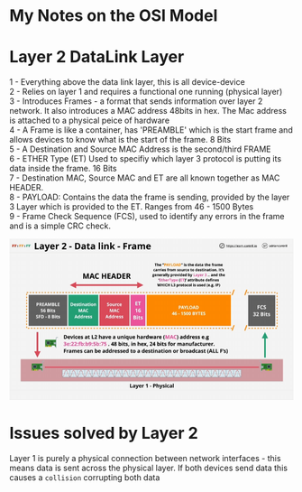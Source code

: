 #  My Notes on the OSI Model #

# Layer 2 DataLink Layer

1 - Everything above the data link layer, this is all device-device <br>
2 - Relies on layer 1 and requires a functional one running (physical layer) <br>
3 - Introduces Frames - a format that sends information over layer 2 network. It also introduces a MAC address 48bits in hex. The Mac address is attached to a physical peice of hardware <br>
4 - A Frame is like a container, has 'PREAMBLE' which is the start frame and allows devices to know what is the start of the frame. 8 Bits <br>
5 - A Destination and Source MAC Address is the second/third FRAME <br>
6 - ETHER Type (ET) Used to specifiy which layer 3 protocol is putting its data inside the frame. 16 Bits <br>
7 - Destination MAC, Source MAC and ET are all known together as MAC HEADER. <br>
8 - PAYLOAD: Contains the data the frame is sending, provided by the layer 3 Layer which is provided to the ET. Ranges from 46 - 1500 Bytes <br>
9 - Frame Check Sequence (FCS), used to identify any errors in the frame and is a simple CRC check. <br>

![alt text](Layer2OSI.png)

# Issues solved by Layer 2

Layer 1 is purely a physical connection between network interfaces - this means data is sent across the physical layer. If both devices send data this causes a `collision` corrupting both data

